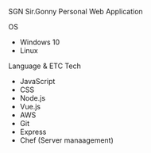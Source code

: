 SGN
Sir.Gonny Personal Web Application

OS
- Windows 10
- Linux

Language & ETC Tech
- JavaScript
- CSS
- Node.js
- Vue.js
- AWS
- Git
- Express
- Chef (Server manaagement)
